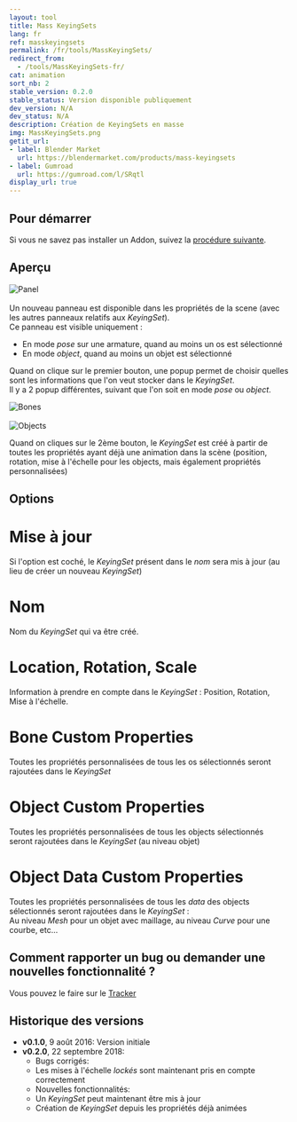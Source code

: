 ```yaml
---
layout: tool
title: Mass KeyingSets
lang: fr
ref: masskeyingsets
permalink: /fr/tools/MassKeyingSets/
redirect_from:
  - /tools/MassKeyingSets-fr/
cat: animation
sort_nb: 2
stable_version: 0.2.0
stable_status: Version disponible publiquement
dev_version: N/A
dev_status: N/A
description: Création de KeyingSets en masse
img: MassKeyingSets.png
getit_url:
- label: Blender Market
  url: https://blendermarket.com/products/mass-keyingsets
- label: Gumroad
  url: https://gumroad.com/l/SRqtl
display_url: true
---
```


## Pour démarrer
Si vous ne savez pas installer un Addon, suivez la [procédure suivante][1].  

## Aperçu

![Panel]({{site.base_url}}/assets/img/MassKeyingSets/panel.png)  
<br/>
Un nouveau panneau est disponible dans les propriétés de la scene (avec les autres panneaux relatifs aux *KeyingSet*).  
Ce panneau est visible uniquement :  
* En mode *pose* sur une armature, quand au moins un os est sélectionné  
* En mode *object*, quand au moins un objet est sélectionné  

Quand on clique sur le premier bouton, une popup permet de choisir quelles sont les informations que l'on veut stocker dans le *KeyingSet*.  
Il y a 2 popup différentes, suivant que l'on soit en mode *pose* ou *object*.    

![Bones]({{site.base_url}}/assets/img/MassKeyingSets/popup_bones.png)  
<br/>
![Objects]({{site.base_url}}/assets/img/MassKeyingSets/popup_objects.png)  

Quand on cliques sur le 2ème bouton, le _KeyingSet_ est créé à partir de toutes les propriétés ayant déjà une animation dans la scène (position, rotation, mise à l'échelle pour les objects, mais également propriétés personnalisées)

## Options

# Mise à jour  
Si l'option est coché, le _KeyingSet_ présent dans le _nom_ sera mis à jour (au lieu de créer un nouveau _KeyingSet_)

# Nom  

Nom du *KeyingSet* qui va être créé.

# Location, Rotation, Scale

Information à prendre en compte dans le *KeyingSet* : Position, Rotation, Mise à l'échelle.

# Bone Custom Properties

Toutes les propriétés personnalisées de tous les os sélectionnés seront rajoutées dans le *KeyingSet*

# Object Custom Properties

Toutes les propriétés personnalisées de tous les objects sélectionnés seront rajoutées dans le *KeyingSet* (au niveau objet)

# Object Data Custom Properties

Toutes les propriétés personnalisées de tous les *data* des objects sélectionnés seront rajoutées dans le *KeyingSet* :  
Au niveau *Mesh* pour un objet avec maillage, au niveau *Curve* pour une courbe, etc...

## Comment rapporter un bug ou demander une nouvelles fonctionnalité ?
Vous pouvez le faire sur le [Tracker][2]

## Historique des versions
*  __v0.1.0__, 9 août 2016: Version initiale
*  __v0.2.0__, 22 septembre 2018:  
    *  Bugs corrigés:
      *  Les mises à l'échelle _lockés_ sont maintenant pris en compte correctement
    *  Nouvelles fonctionnalités:
      *  Un _KeyingSet_ peut maintenant être mis à jour
      *  Création de _KeyingSet_ depuis les propriétés déjà animées

[1]: {{site.base_url}}/fr/AddonInstallation/
[2]: https://github.com/julienduroure/MassKzeyingSets/issues/
